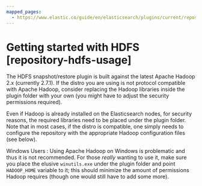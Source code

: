```yaml
---
mapped_pages:
  - https://www.elastic.co/guide/en/elasticsearch/plugins/current/repository-hdfs-usage.html
---
```


# Getting started with HDFS [repository-hdfs-usage]

The HDFS snapshot/restore plugin is built against the latest Apache Hadoop 2.x (currently 2.7.1). If the distro you are using is not protocol compatible with Apache Hadoop, consider replacing the Hadoop libraries inside the plugin folder with your own (you might have to adjust the security permissions required).

Even if Hadoop is already installed on the Elasticsearch nodes, for security reasons, the required libraries need to be placed under the plugin folder. Note that in most cases, if the distro is compatible, one simply needs to configure the repository with the appropriate Hadoop configuration files (see below).

Windows Users
:   Using Apache Hadoop on Windows is problematic and thus it is not recommended. For those *really* wanting to use it, make sure you place the elusive `winutils.exe` under the plugin folder and point `HADOOP_HOME` variable to it; this should minimize the amount of permissions Hadoop requires (though one would still have to add some more).

